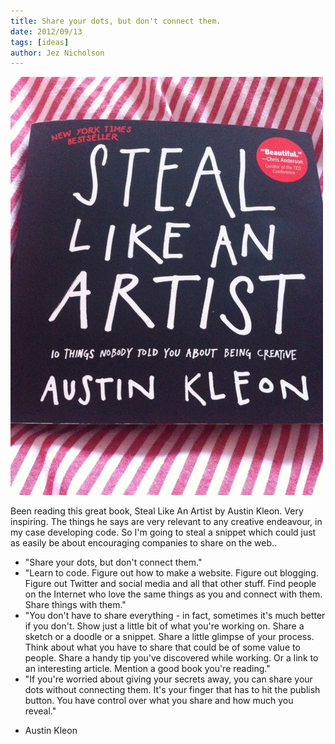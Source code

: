 ```yaml
---
title: Share your dots, but don't connect them.
date: 2012/09/13
tags: [ideas]
author: Jez Nicholson
---
```

<a href="/media/getfile/files.posterous.com/jnicho02/ssGtuHlwfmuwaesqIGyBcvHyvzkIAkjsFJGzbeEgwrcAznufsljBtGmkcsDj/p198.jpg.scaled1000.jpg"><img alt="P198" height="669" src="/media/getfile/files.posterous.com/jnicho02/ssGtuHlwfmuwaesqIGyBcvHyvzkIAkjsFJGzbeEgwrcAznufsljBtGmkcsDj/p198.jpg.scaled500.jpg" width="500" /></a>

Been reading this great book, Steal Like An Artist by Austin Kleon. Very inspiring. The things he says are very relevant to any creative endeavour, in my case developing code. So I'm going to steal a snippet which could just as easily be about encouraging companies to share on the web..

* "Share your dots, but don't connect them."
* "Learn to code. Figure out how to make a website. Figure out blogging. Figure out Twitter and social media and all that other stuff. Find people on the Internet who love the same things as you and connect with them. Share things with them."
* "You don't have to share everything - in fact, sometimes it's much better if you don't. Show just a little bit of what you're working on. Share a sketch or a doodle or a snippet. Share a little glimpse of your process. Think about what you have to share that could be of some value to people. Share a handy tip you've discovered while working. Or a link to an interesting article. Mention a good book you're reading."
* "If you're worried about giving your secrets away, you can share your dots without connecting them. It's your finger that has to hit the publish button. You have control over what you share and how much you reveal."
- Austin Kleon